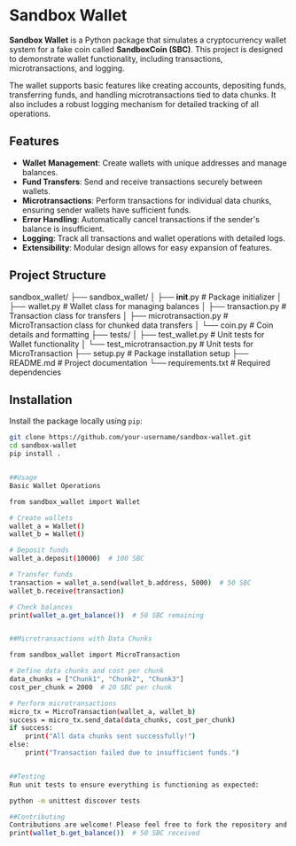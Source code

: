 # Sandbox Wallet

**Sandbox Wallet** is a Python package that simulates a cryptocurrency wallet system for a fake coin called **SandboxCoin (SBC)**. This project is designed to demonstrate wallet functionality, including transactions, microtransactions, and logging.

The wallet supports basic features like creating accounts, depositing funds, transferring funds, and handling microtransactions tied to data chunks. It also includes a robust logging mechanism for detailed tracking of all operations.

## Features

- **Wallet Management**: Create wallets with unique addresses and manage balances.
- **Fund Transfers**: Send and receive transactions securely between wallets.
- **Microtransactions**: Perform transactions for individual data chunks, ensuring sender wallets have sufficient funds.
- **Error Handling**: Automatically cancel transactions if the sender's balance is insufficient.
- **Logging**: Track all transactions and wallet operations with detailed logs.
- **Extensibility**: Modular design allows for easy expansion of features.

## Project Structure

sandbox_wallet/
├── sandbox_wallet/
│   ├── __init__.py # Package initializer
│   ├── wallet.py # Wallet class for managing balances
│   ├── transaction.py # Transaction class for transfers
│   ├── microtransaction.py # MicroTransaction class for chunked data transfers
│   └── coin.py # Coin details and formatting
├── tests/
│   ├── test_wallet.py # Unit tests for Wallet functionality
│   └── test_microtransaction.py # Unit tests for MicroTransaction
├── setup.py # Package installation setup
├── README.md # Project documentation
└── requirements.txt # Required dependencies

## Installation

Install the package locally using `pip`:

```bash
git clone https://github.com/your-username/sandbox-wallet.git
cd sandbox-wallet
pip install .


##Usage
Basic Wallet Operations

from sandbox_wallet import Wallet

# Create wallets
wallet_a = Wallet()
wallet_b = Wallet()

# Deposit funds
wallet_a.deposit(10000)  # 100 SBC

# Transfer funds
transaction = wallet_a.send(wallet_b.address, 5000)  # 50 SBC
wallet_b.receive(transaction)

# Check balances
print(wallet_a.get_balance())  # 50 SBC remaining


##Microtransactions with Data Chunks

from sandbox_wallet import MicroTransaction

# Define data chunks and cost per chunk
data_chunks = ["Chunk1", "Chunk2", "Chunk3"]
cost_per_chunk = 2000  # 20 SBC per chunk

# Perform microtransactions
micro_tx = MicroTransaction(wallet_a, wallet_b)
success = micro_tx.send_data(data_chunks, cost_per_chunk)
if success:
    print("All data chunks sent successfully!")
else:
    print("Transaction failed due to insufficient funds.")


##Testing
Run unit tests to ensure everything is functioning as expected:

python -m unittest discover tests

##Contributing
Contributions are welcome! Please feel free to fork the repository and submit pull requests.
print(wallet_b.get_balance())  # 50 SBC received